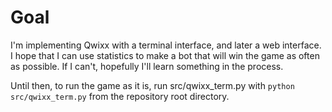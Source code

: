 # Goal
I'm implementing Qwixx with a terminal interface, and later a web interface. I hope that I can use statistics to make a bot that will win the game as often as possible. If I can't, hopefully I'll learn something in the process.

Until then, to run the game as it is, run src/qwixx_term.py with `python src/qwixx_term.py` from the repository root directory.
